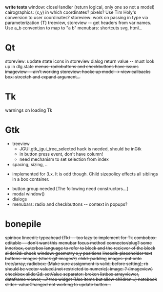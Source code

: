 **write tests**
window: closeHandler (return logical, only one so not a model)
cairographics: (x,y) in which coordinates? pixels? Use Tim Holy's conversion to user coordinates?
storeview: work on passing in type via parameterization {T}
treeview, storeview -- get headers from var names. Use a_b convention to map to "a b"
menubars: shortcuts
svg, html...

# Qt

storeview: update state
icons in storeview
dialog return value -- must look up in dlg.state
<del>menus: radiobuttons and checkbuttons have issues</del>
<del>imageview -- ain't working</del>
<del>storeview: hooke up model -> view callbacks </del>
<del>box: strectch and expand argument...</del>

# Tk

warnings on loading Tk

# Gtk

* treeview
  - JGUI.gtk_jgui_tree_selected hack is needed, should be inGtk
  - in button press event, don't have column!
  - need mechanism to set selection from index
* spacing, sizing, ..
- implemented for 3.x. It is odd though. Child sizepolicy effects all siblings in a box container.
* button group needed
[The following need constructors...]
* modal window()
* dialogs
* menubars: radio and checkbuttons
 -- context in popups?

# bonepile
<del>spinbox</del>
<del>lineedit: typeahead (Tk) -- too lazy to implement for Tk</del>
<del>combobox: editable -- don't want this</del>
<del>menubar</del>
<del>focus method</del>
<del>connector/plug? some innerbox, outerbox language to refer to block and the reciever of the block</del>
<del>slider2d:  check</del>
<del>window: geometry x,y positions</del>
<del>lineedit: placeholder text</del>
<del>buttons: images (stock gif images?)</del>
<del>child: padding</del>
<del>images: put onto tree/array, </del>
<del>radiobox: (Make sure assignment is valid, before setting); rb should be vector valued.(not restricted to numeric);<del>
<del>image: ? (imageview)</del>
<del>checkbox</del>
<del>slider2d: setValue</del>
<del>separator: broken</del>
<del>listbox</del>
<del>arrayviewer, dataframe viewer, ...?<del>
<del>tree widget (Use items but allow children...)<del>
<del>notebook</del>
<del>slider: valueChanged not working to update button...</del>
